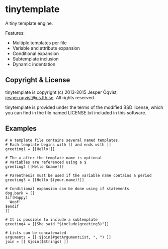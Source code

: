 tinytemplate
============

A tiny template engine.

Features:

* Multiple templates per file
* Variable and attribute expansion
* Conditional expansion
* Subtemplate inclusion
* Dynamic indentation

Copyright & License
-------------------

tinytemplate is copyright (c) 2013-2015 Jesper Öqvist, <jesper.oqvist@cs.lth.se>.
All rights reserved.

tinytemplate is provided under the terms of the modified BSD license, which
you can find in the file named LICENSE.txt included in this software.

Examples
--------

    # A template file contains several named templates.
    # Each template begins with [[ and ends with ]]
    greeting1 = [[Hello!]]
    
    # The = after the template name is optional
    # Variables are referenced using a $
    greeting2 [[Hello $name!]]
    
    # Parenthesis must be used if the variable name contains a period
    greeting3 = [[Hello $(your.name)!]]
    
    # Conditional expansion can be done using if statements
    dog.bark = [[
    $if(Happy)
      Woof!
    $endif
    ]]
    
    # It is possible to include a subtemplate
    greeting4 = [[She said "$include(greeting3)"]]

    # Lists can be concatenated
    arguments = [[ $join(#getArgumentList, ", ") ]]
    join = [[ $join($Strings) ]]
